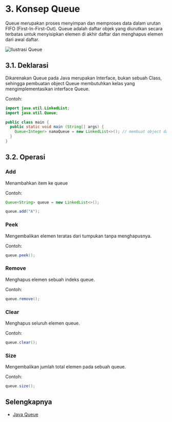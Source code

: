 # 3. Konsep Queue

Queue merupakan proses menyimpan dan memproses data dalam urutan FIFO (First-In-First-Out). Queue adalah daftar objek yang diurutkan secara terbatas untuk menyisipkan elemen di akhir daftar dan menghapus elemen dari awal daftar.

![Ilustrasi Queue](https://jenkov.com/images/java-collections/java-queue.png)

## 3.1. Deklarasi

Dikarenakan Queue pada Java merupakan Interface, bukan sebuah Class, sehingga pembuatan object Queue membutuhkan kelas yang mengimplementasikan interface Queue.

Contoh:

```Java
import java.util.LinkedList;
import java.util.Queue;

public class main {     
  public static void main (String[] args) {   
    Queue<Integer> namaQueue = new LinkedList<>(); // membuat object dari kelas Linked List yang mengimplementasikan interface Queue
  }
}
```

## 3.2. Operasi

### Add

Menambahkan item ke queue

Contoh:
```Java
Queue<String> queue = new LinkedList<>();

queue.add("A");
```

### Peek

Mengembalikan elemen teratas dari tumpukan tanpa menghapusnya.

Contoh:
```Java
queue.peek();
```

### Remove

Menghapus elemen sebuah indeks queue.

Contoh:
```Java
queue.remove();
```

### Clear

Menghapus seluruh elemen queue.

Contoh:
```Java
queue.clear();
```

### Size

Mengembalikan jumlah total elemen pada sebuah queue.

Contoh:
```Java
queue.size();
```

## Selengkapnya

- [Java Queue](https://jenkov.com/tutorials/java-collections/queue.html)
